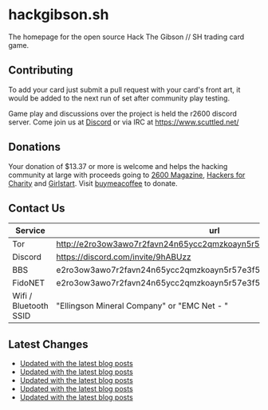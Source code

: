 # hackgibson.sh
The homepage for the open source Hack The Gibson // SH trading card game.


## Contributing

To add your card just submit a pull request with your card's front art, it would be added to the next run of set after community play testing.

Game play and discussions over the project is held the r2600 discord server. Come join us at [Discord](https://discord.com/invite/9hABUzz) or via IRC at https://www.scuttled.net/


## Donations

Your donation of $13.37 or more is welcome and helps the hacking community at large with proceeds going to [2600 Magazine](https://2600.com/), [Hackers for Charity](https://hackersforcharity.org) and [Girlstart](https://girlstart.org).  Visit [buymeacoffee](https://www.buymeacoffee.com/hackgibson.sh) to donate.


## Contact Us

Service | url
-|-
Tor | http://e2ro3ow3awo7r2favn24n65ycc2qmzkoayn5r57e3f56nvjwdcgg32ad.onion
Discord | https://discord.com/invite/9hABUzz
BBS | e2ro3ow3awo7r2favn24n65ycc2qmzkoayn5r57e3f56nvjwdcgg32ad.onion:23
FidoNET | e2ro3ow3awo7r2favn24n65ycc2qmzkoayn5r57e3f56nvjwdcgg32ad.onion:24554
Wifi / Bluetooth SSID | "Ellingson Mineral Company" or "EMC Net - <fidonet address>"

## Latest Changes
<!-- BLOG-POST-LIST:START -->
- [Updated with the latest blog posts](https://github.com/DFW2600/hackgibson.sh/commit/c01ccd255779aad8b70e6ce481921a7cdf9dc13f)
- [Updated with the latest blog posts](https://github.com/DFW2600/hackgibson.sh/commit/304558713e7af56128a2261a296cf13fe94c2775)
- [Updated with the latest blog posts](https://github.com/DFW2600/hackgibson.sh/commit/16050ffc2d188a71c0fe00202d26cd12cc8ebaf8)
- [Updated with the latest blog posts](https://github.com/DFW2600/hackgibson.sh/commit/9e96d0d6390041f8dc25e9d8d00cdb2f8d13df86)
- [Updated with the latest blog posts](https://github.com/DFW2600/hackgibson.sh/commit/47779a3d34d5bc4c43dffca088e284ac370ed503)
<!-- BLOG-POST-LIST:END -->
